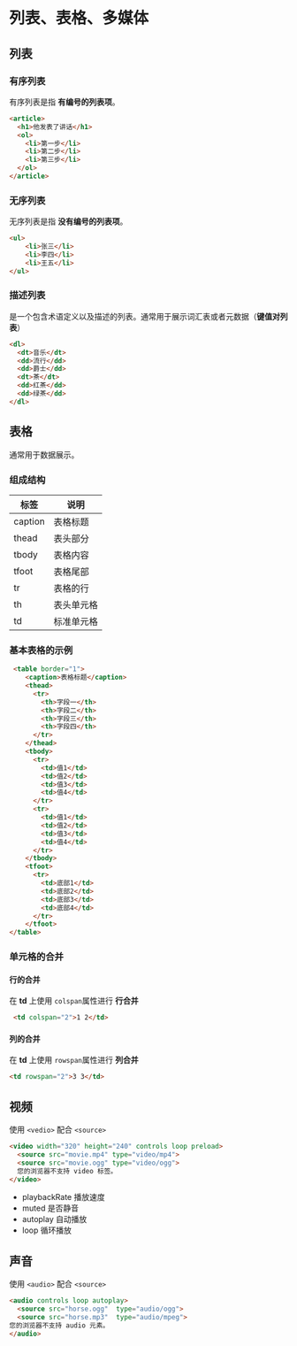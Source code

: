# 列表、表格、多媒体
## 列表

### 有序列表

有序列表是指 **有编号的列表项**。

```html
<article>
  <h1>他发表了讲话</h1>
  <ol>
    <li>第一步</li>
    <li>第二步</li>
    <li>第三步</li>
  </ol>
</article>
```



### 无序列表

无序列表是指 **没有编号的列表项**。

```html
<ul>
	<li>张三</li>
	<li>李四</li>
	<li>王五</li>
</ul>
```



### 描述列表

是一个包含术语定义以及描述的列表。通常用于展示词汇表或者元数据（**键值对列表**）

```html
<dl>
  <dt>音乐</dt>
  <dd>流行</dd>
  <dd>爵士</dd>
  <dt>茶</dt>
  <dd>红茶</dd>
  <dd>绿茶</dd>
</dl>
```




## 表格

通常用于数据展示。

### 组成结构

| 标签 | 说明 |
|-----|-----|
|caption|表格标题|
|thead|表头部分|
|tbody |表格内容|
|tfoot|表格尾部|
|tr|表格的行|
|th|表头单元格|
|td|标准单元格|

### 基本表格的示例
```html
 <table border="1">
    <caption>表格标题</caption>
    <thead>
      <tr>
        <th>字段一</th>
        <th>字段二</th>
        <th>字段三</th>
        <th>字段四</th>
      </tr>
    </thead>
    <tbody>
      <tr>
        <td>值1</td>
        <td>值2</td>
        <td>值3</td>
        <td>值4</td>
      </tr>
      <tr>
        <td>值1</td>
        <td>值2</td>
        <td>值3</td>
        <td>值4</td>
      </tr>
    </tbody>
    <tfoot>
      <tr>
        <td>底部1</td>
        <td>底部2</td>
        <td>底部3</td>
        <td>底部4</td>
      </tr>
    </tfoot>
</table>

```

### 单元格的合并

#### 行的合并

在 **td** 上使用 `colspan`属性进行 **行合并**
```html
 <td colspan="2">1 2</td>
```

#### 列的合并

在 **td** 上使用 `rowspan`属性进行 **列合并**
```html
<td rowspan="2">3 3</td>
```



## 视频
使用 `<vedio>` 配合 `<source>`

```html
<video width="320" height="240" controls loop preload>
  <source src="movie.mp4" type="video/mp4">
  <source src="movie.ogg" type="video/ogg">
  您的浏览器不支持 video 标签。
</video>

```
* playbackRate 播放速度
* muted 是否静音
* autoplay 自动播放
* loop 循环播放


## 声音
使用 `<audio>` 配合 `<source>`

```html
<audio controls loop autoplay>
  <source src="horse.ogg"  type="audio/ogg">
  <source src="horse.mp3"  type="audio/mpeg">
您的浏览器不支持 audio 元素。
</audio>
```
